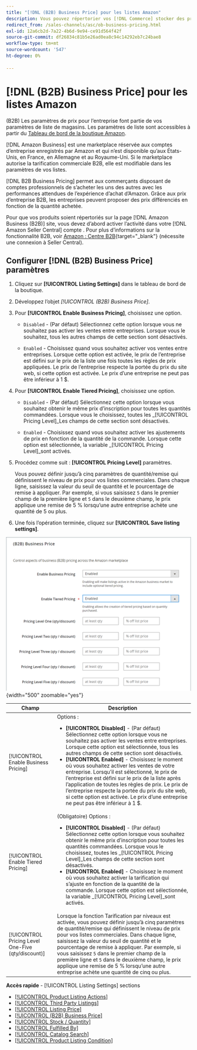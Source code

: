```yaml
---
title: "[!DNL (B2B) Business Price] pour les listes Amazon"
description: Vous pouvez répertorier vos [!DNL Commerce] stocker des produits sur le site Amazon Business (B2B) en activant les activités dans votre Amazon ; [!DNL Seller Central] compte .
redirect_from: /sales-channels/asc/ob-business-pricing.html
exl-id: 12a6cb2d-7a22-4b6d-9e94-ce91d564f42f
source-git-commit: df26834c81b5e26ad0ea8c94c14292eb7c24bae8
workflow-type: tm+mt
source-wordcount: '547'
ht-degree: 0%

---
```


# [!DNL (B2B) Business Price] pour les listes Amazon

(B2B) Les paramètres de prix pour l’entreprise font partie de vos paramètres de liste de magasins. Les paramètres de liste sont accessibles à partir du [Tableau de bord de la boutique Amazon](./amazon-store-dashboard.md).

[!DNL Amazon Business] est une marketplace réservée aux comptes d’entreprise enregistrés par Amazon et qui n’est disponible qu’aux États-Unis, en France, en Allemagne et au Royaume-Uni. Si le marketplace autorise la tarification commerciale B2B, elle est modifiable dans les paramètres de vos listes.

[!DNL B2B Business Pricing] permet aux commerçants disposant de comptes professionnels de s’acheter les uns des autres avec les performances attendues de l’expérience d’achat d’Amazon. Grâce aux prix d’entreprise B2B, les entreprises peuvent proposer des prix différenciés en fonction de la quantité achetée.

Pour que vos produits soient répertoriés sur la page [!DNL Amazon Business (B2B)] site, vous devez d’abord activer l’activité dans votre [!DNL Amazon Seller Central] compte . Pour plus d’informations sur la fonctionnalité B2B, voir [Amazon : Centre B2B](https://sellercentral.amazon.com/gp/help/G202161480/){target="_blank"} (nécessite une connexion à Seller Central).

## Configurer [!DNL (B2B) Business Price] paramètres

1. Cliquez sur **[!UICONTROL Listing Settings]** dans le tableau de bord de la boutique.

1. Développez l’objet _[!UICONTROL (B2B) Business Price]_.

1. Pour **[!UICONTROL Enable Business Pricing]**, choisissez une option.

   - `Disabled` - (Par défaut) Sélectionnez cette option lorsque vous ne souhaitez pas activer les ventes entre entreprises. Lorsque vous le souhaitez, tous les autres champs de cette section sont désactivés.

   - `Enabled` - Choisissez quand vous souhaitez activer vos ventes entre entreprises. Lorsque cette option est activée, le prix de l’entreprise est défini sur le prix de la liste une fois toutes les règles de prix appliquées. Le prix de l’entreprise respecte la portée du prix du site web, si cette option est activée. Le prix d’une entreprise ne peut pas être inférieur à 1 $.

1. Pour **[!UICONTROL Enable Tiered Pricing]**, choisissez une option.

   - `Disabled` - (Par défaut) Sélectionnez cette option lorsque vous souhaitez obtenir le même prix d’inscription pour toutes les quantités commandées. Lorsque vous le choisissez, toutes les _[!UICONTROL Pricing Level]_Les champs de cette section sont désactivés.

   - `Enabled` - Choisissez quand vous souhaitez activer les ajustements de prix en fonction de la quantité de la commande. Lorsque cette option est sélectionnée, la variable _[!UICONTROL Pricing Level]_sont activés.

1. Procédez comme suit : **[!UICONTROL Pricing Level]** paramètres.

   Vous pouvez définir jusqu’à cinq paramètres de quantité/remise qui définissent le niveau de prix pour vos listes commerciales. Dans chaque ligne, saisissez la valeur du seuil de quantité et le pourcentage de remise à appliquer. Par exemple, si vous saisissez `5` dans le premier champ de la première ligne et `5` dans le deuxième champ, le prix applique une remise de 5 % lorsqu’une autre entreprise achète une quantité de 5 ou plus.

1. Une fois l’opération terminée, cliquez sur **[!UICONTROL Save listing settings]**.

![Tarifs professionnels Amazon (B2B)](assets/amazon-business-pricing.png){width="500" zoomable="yes"}

| Champ | Description |
|--- |--- |
| [!UICONTROL Enable Business Pricing] | Options : <ul><li>**[!UICONTROL Disabled]** - (Par défaut) Sélectionnez cette option lorsque vous ne souhaitez pas activer les ventes entre entreprises. Lorsque cette option est sélectionnée, tous les autres champs de cette section sont désactivés.</li><li>**[!UICONTROL Enabled]** - Choisissez le moment où vous souhaitez activer les ventes de votre entreprise. Lorsqu’il est sélectionné, le prix de l’entreprise est défini sur le prix de la liste après l’application de toutes les règles de prix. Le prix de l’entreprise respecte la portée du prix du site web, si cette option est activée. Le prix d’une entreprise ne peut pas être inférieur à 1 $.</li></ul> |
| [!UICONTROL Enable Tiered Pricing] | (Obligatoire) Options : <ul><li>**[!UICONTROL Disabled]** - (Par défaut) Sélectionnez cette option lorsque vous souhaitez obtenir le même prix d’inscription pour toutes les quantités commandées. Lorsque vous le choisissez, toutes les _[!UICONTROL Pricing Level]_Les champs de cette section sont désactivés.</li><li>**[!UICONTROL Enabled]** - Choisissez le moment où vous souhaitez activer la tarification qui s’ajuste en fonction de la quantité de la commande. Lorsque cette option est sélectionnée, la variable _[!UICONTROL Pricing Level]_sont activés.</li></ul> |
| [!UICONTROL Pricing Level One-Five (qty/discount)] | Lorsque la fonction Tarification par niveaux est activée, vous pouvez définir jusqu’à cinq paramètres de quantité/remise qui définissent le niveau de prix pour vos listes commerciales. Dans chaque ligne, saisissez la valeur du seuil de quantité et le pourcentage de remise à appliquer. Par exemple, si vous saisissez `5` dans le premier champ de la première ligne et `5` dans le deuxième champ, le prix applique une remise de 5 % lorsqu’une autre entreprise achète une quantité de cinq ou plus. |

**Accès rapide** - [!UICONTROL Listing Settings] sections

- [[!UICONTROL Product Listing Actions]](./product-listing-actions.md)
- [[!UICONTROL Third Party Listings]](./third-party-listing-settings.md)
- [[!UICONTROL Listing Price]](./listing-price.md)
- [[!UICONTROL (B2B) Business Price]](./business-pricing.md)
- [[!UICONTROL Stock / Quantity]](./stock-quantity.md)
- [[!UICONTROL Fulfilled By]](./fulfilled-by.md)
- [[!UICONTROL Catalog Search]](./catalog-search.md)
- [[!UICONTROL Product Listing Condition]](./product-listing-condition.md)
